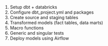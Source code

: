 1. Setup dbt + databricks
2. Configure dbt_project.yml and packages
3. Create source and staging tables
4. Transformed models (fact tables, data marts)
5. Macro functions
6. Generic and singular tests
7. Deploy models using Airflow
